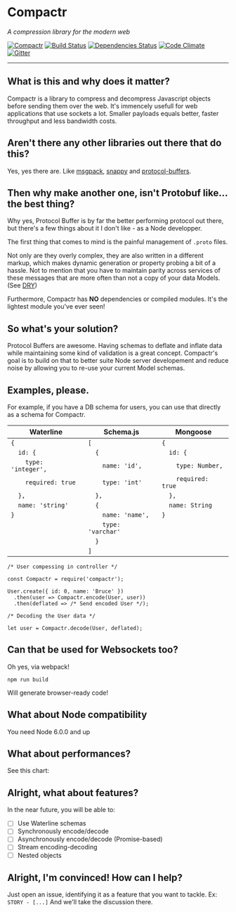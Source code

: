 # Compactr
*A compression library for the modern web*

[![Compactr](https://img.shields.io/npm/v/compactr.svg)](https://www.npmjs.com/package/compactr)
[![Build Status](https://travis-ci.org/fed135/compactr.svg?branch=master)](https://travis-ci.org/fed135/compactr)
[![Dependencies Status](https://david-dm.org/fed135/compactr.svg)](https://www.npmjs.com/package/compactr)
[![Code Climate](https://codeclimate.com/github/fed135/compactr/badges/gpa.svg)](https://codeclimate.com/github/fed135/compactr)
[![Gitter](https://img.shields.io/gitter/room/fed135/compactr.svg)](https://gitter.im/fed135/compactr)

---

## What is this and why does it matter?

Compactr is a library to compress and decompress Javascript objects before sending them over the web. It's immencely usefull for web applications that use sockets a lot. Smaller payloads equals better, faster throughput and less bandwidth costs.


## Aren't there any other libraries out there that do this?

Yes, yes there are. Like [msgpack](http://msgpack.org/), [snappy](https://google.github.io/snappy/) and [protocol-buffers](https://developers.google.com/protocol-buffers/).


## Then why make another one, isn't Protobuf like... the best thing?

Why yes, Protocol Buffer is by far the better performing protocol out there, but there's a few things about it I don't like - as a Node developper. 

The first thing that comes to mind is the painful management of `.proto` files.

Not only are they overly complex, they are also written in a different markup, which makes dynamic generation or property probing a bit of a hassle. Not to mention that you have to maintain parity across services of these messages that are more often than not a copy of your data Models. (See [DRY](https://en.wikipedia.org/wiki/Don%27t_repeat_yourself))

Furthermore, Compactr has **NO** dependencies or compiled modules. It's the lightest module you've ever seen!


## So what's your solution?

Protocol Buffers are awesome. Having schemas to deflate and inflate data while maintaining some kind of validation is a great concept. Compactr's goal is to build on that to better suite Node server developement and reduce noise by allowing you to re-use your current Model schemas.


## Examples, please.

For example, if you have a DB schema for users, you can use that directly as a schema for Compactr.

| **Waterline** | **Schema.js** | **Mongoose** |
| ------------------------- | ---------------------- | -------------------- |
| `{`                       | `[`                    | `{`                  |
| `  id: {`                 | `  {`                  | `  id: {`            |
| `    type: 'integer',`    | `    name: 'id',`      | `    type: Number,`  |
| `    required: true`      | `    type: 'int'`      | `    required: true` |
| `  },`                    | `  },`                 | `  },`               |
| `  name: 'string'`        | `  {`                  | `  name: String`     |
| `}`                       | `    name: 'name',`    | `}`                  |
|                           | `    type: 'varchar'`  |                      |
|                           | `  }`                  |                      |
|                           | `]`                    |                      |


```
/* User compessing in controller */

const Compactr = require('compactr');

User.create({ id: 0, name: 'Bruce' })
  .then(user => Compactr.encode(User, user))
  .then(deflated => /* Send encoded User */);

``` 

```
/* Decoding the User data */

let user = Compactr.decode(User, deflated);

```


## Can that be used for Websockets too?

Oh yes, via webpack!

`npm run build`

Will generate browser-ready code!


## What about Node compatibility

You need Node 6.0.0 and up


## What about performances?

See this chart:


## Alright, what about features?

In the near future, you will be able to:

- [ ] Use Waterline schemas
- [ ] Synchronously encode/decode
- [ ] Asynchronously encode/decode (Promise-based)
- [ ] Stream encoding-decoding
- [ ] Nested objects

## Alright, I'm convinced! How can I help?

Just open an issue, identifying it as a feature that you want to tackle.
Ex: `STORY - [...]` 
And we'll take the discussion there. 
